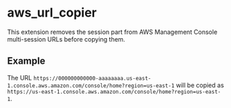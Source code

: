 # aws_url_copier
This extension removes the session part from AWS Management Console multi-session URLs before copying them.

## Example  
The URL `https://000000000000-aaaaaaaa.us-east-1.console.aws.amazon.com/console/home?region=us-east-1` will be copied as `https://us-east-1.console.aws.amazon.com/console/home?region=us-east-1`.
